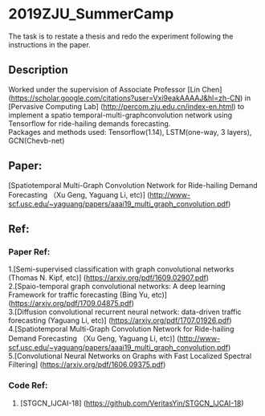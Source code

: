 2019ZJU_SummerCamp
====
The task is to restate a thesis and redo the experiment following the instructions in the paper.

Description
----
Worked under the supervision of Associate Professor [Lin Chen] (https://scholar.google.com/citations?user=Vxi9eakAAAAJ&hl=zh-CN) in [Pervasive Computing Lab] (http://percom.zju.edu.cn/index-en.html) to implement a spatio temporal-multi-graphconvolution
network using Tensorflow for ride-hailing demands forecasting. <br> 
Packages and methods used: Tensorflow(1.14), LSTM(one-way, 3 layers), GCN(Chevb-net) 

Paper:
----
[Spatiotemporal Multi-Graph Convolution Network for Ride-hailing Demand Forecasting （Xu Geng, Yaguang Li, etc)]
(http://www-scf.usc.edu/~yaguang/papers/aaai19_multi_graph_convolution.pdf)

Ref:
----
### Paper Ref:
1.[Semi-supervised classification with graph convolutional networks (Thomas N. Kipf, etc)] 
(https://arxiv.org/pdf/1609.02907.pdf)<br> 
2.[Spaio-temporal graph convolutional networks: A deep learning Framework for traffic forecasting (Bing Yu, etc)]
(https://arxiv.org/pdf/1709.04875.pdf)<br> 
3.[Diffusion convolutional recurrent neural network: data-driven traffic forecasting (Yaguang Li, etc)]
(https://arxiv.org/pdf/1707.01926.pdf)<br> 
4.[Spatiotemporal Multi-Graph Convolution Network for Ride-hailing Demand Forecasting （Xu Geng, Yaguang Li, etc)]
(http://www-scf.usc.edu/~yaguang/papers/aaai19_multi_graph_convolution.pdf)<br> 
5.[Convolutional Neural Networks on Graphs with Fast Localized Spectral Filtering]
(https://arxiv.org/pdf/1606.09375.pdf)

### Code Ref:
1. [STGCN_IJCAI-18]
(https://github.com/VeritasYin/STGCN_IJCAI-18)
